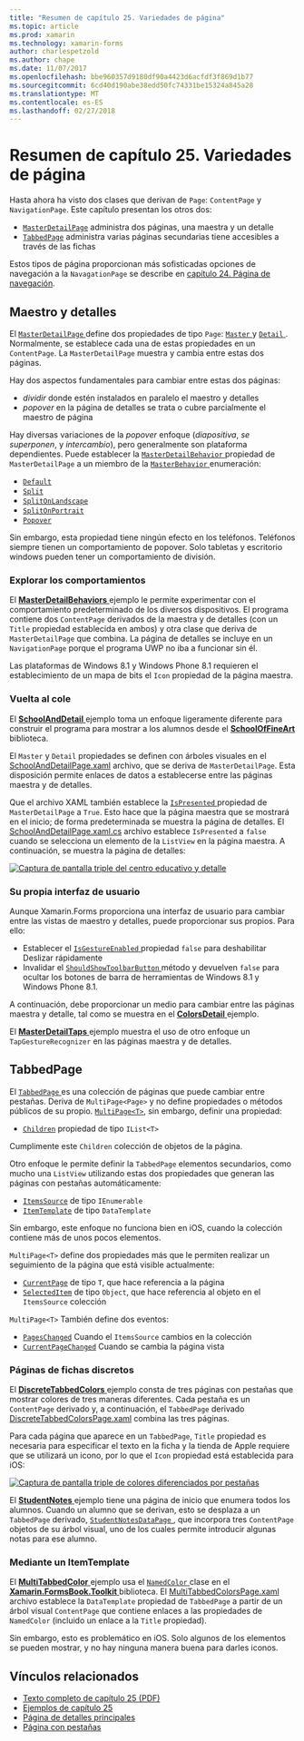 ```yaml
---
title: "Resumen de capítulo 25. Variedades de página"
ms.topic: article
ms.prod: xamarin
ms.technology: xamarin-forms
author: charlespetzold
ms.author: chape
ms.date: 11/07/2017
ms.openlocfilehash: bbe960357d9180df90a4423d6acfdf3f869d1b77
ms.sourcegitcommit: 6cd40d190abe38edd50fc74331be15324a845a28
ms.translationtype: MT
ms.contentlocale: es-ES
ms.lasthandoff: 02/27/2018
---
```

# <a name="summary-of-chapter-25-page-varieties"></a>Resumen de capítulo 25. Variedades de página

Hasta ahora ha visto dos clases que derivan de `Page`: `ContentPage` y `NavigationPage`. Este capítulo presentan los otros dos:

- [`MasterDetailPage`](https://developer.xamarin.com/api/type/Xamarin.Forms.MasterDetailPage/) administra dos páginas, una maestra y un detalle
- [`TabbedPage`](https://developer.xamarin.com/api/type/Xamarin.Forms.TabbedPage/) administra varias páginas secundarias tiene accesibles a través de las fichas

Estos tipos de página proporcionan más sofisticadas opciones de navegación a la `NavagationPage` se describe en [capítulo 24. Página de navegación](~/xamarin-forms/creating-mobile-apps-xamarin-forms/summaries/chapter24.md).

## <a name="master-and-detail"></a>Maestro y detalles

El [ `MasterDetailPage` ](https://developer.xamarin.com/api/type/Xamarin.Forms.MasterDetailPage/) define dos propiedades de tipo `Page`: [ `Master` ](https://developer.xamarin.com/api/property/Xamarin.Forms.MasterDetailPage.Master/) y [ `Detail` ](https://developer.xamarin.com/api/property/Xamarin.Forms.MasterDetailPage.Detail/). Normalmente, se establece cada una de estas propiedades en un `ContentPage`. La `MasterDetailPage` muestra y cambia entre estas dos páginas.

Hay dos aspectos fundamentales para cambiar entre estas dos páginas:

- *dividir* donde estén instalados en paralelo el maestro y detalles
- *popover* en la página de detalles se trata o cubre parcialmente el maestro de página

Hay diversas variaciones de la *popover* enfoque (*diapositiva*, *se superponen*, y *intercambio*), pero generalmente son plataforma dependientes. Puede establecer la [ `MasterDetailBehavior` ](https://developer.xamarin.com/api/property/Xamarin.Forms.MasterDetailPage.MasterBehavior/) propiedad de `MasterDetailPage` a un miembro de la [ `MasterBehavior` ](https://developer.xamarin.com/api/type/Xamarin.Forms.MasterBehavior/) enumeración:

- [`Default`](https://developer.xamarin.com/api/field/Xamarin.Forms.MasterBehavior.Default/)
- [`Split`](https://developer.xamarin.com/api/field/Xamarin.Forms.MasterBehavior.Split/)
- [`SplitOnLandscape`](https://developer.xamarin.com/api/field/Xamarin.Forms.MasterBehavior.SplitOnLandscape/)
- [`SplitOnPortrait`](https://developer.xamarin.com/api/field/Xamarin.Forms.MasterBehavior.SplitOnPortrait/)
- [`Popover`](https://developer.xamarin.com/api/field/Xamarin.Forms.MasterBehavior.Popover/)

Sin embargo, esta propiedad tiene ningún efecto en los teléfonos. Teléfonos siempre tienen un comportamiento de popover. Solo tabletas y escritorio windows pueden tener un comportamiento de división.

### <a name="exploring-the-behaviors"></a>Explorar los comportamientos

El [ **MasterDetailBehaviors** ](https://github.com/xamarin/xamarin-forms-book-samples/tree/master/Chapter25/MasterDetailBehaviors) ejemplo le permite experimentar con el comportamiento predeterminado de los diversos dispositivos. El programa contiene dos `ContentPage` derivados de la maestra y de detalles (con un `Title` propiedad establecida en ambos) y otra clase que deriva de `MasterDetailPage` que combina. La página de detalles se incluye en un `NavigationPage` porque el programa UWP no iba a funcionar sin él.

Las plataformas de Windows 8.1 y Windows Phone 8.1 requieren el establecimiento de un mapa de bits el `Icon` propiedad de la página maestra.

### <a name="back-to-school"></a>Vuelta al cole

El [ **SchoolAndDetail** ](https://github.com/xamarin/xamarin-forms-book-samples/tree/master/Chapter25/SchoolAndDetail) ejemplo toma un enfoque ligeramente diferente para construir el programa para mostrar a los alumnos desde el [ **SchoolOfFineArt** ](https://github.com/xamarin/xamarin-forms-book-samples/tree/master/Libraries/SchoolOfFineArt) biblioteca.

El `Master` y `Detail` propiedades se definen con árboles visuales en el [SchoolAndDetailPage.xaml](https://github.com/xamarin/xamarin-forms-book-samples/blob/master/Chapter25/SchoolAndDetail/SchoolAndDetail/SchoolAndDetail/SchoolAndDetailPage.xaml) archivo, que se deriva de `MasterDetailPage`. Esta disposición permite enlaces de datos a establecerse entre las páginas maestra y de detalles.

Que el archivo XAML también establece la [ `IsPresented` ](https://developer.xamarin.com/api/property/Xamarin.Forms.MasterDetailPage.IsPresented/) propiedad de `MasterDetailPage` a `True`. Esto hace que la página maestra que se mostrará en el inicio; de forma predeterminada se muestra la página de detalles. El [SchoolAndDetailPage.xaml.cs](https://github.com/xamarin/xamarin-forms-book-samples/blob/master/Chapter25/SchoolAndDetail/SchoolAndDetail/SchoolAndDetail/SchoolAndDetailPage.xaml.cs) archivo establece `IsPresented` a `false` cuando se selecciona un elemento de la `ListView` en la página maestra. A continuación, se muestra la página de detalles:

[![Captura de pantalla triple del centro educativo y detalle](images/ch25fg09-small.png "página de detalles de un MasterDetailPage")](images/ch25fg09-large.png "página de detalles de un MasterDetailPage")

### <a name="your-own-user-interface"></a>Su propia interfaz de usuario

Aunque Xamarin.Forms proporciona una interfaz de usuario para cambiar entre las vistas de maestro y detalles, puede proporcionar sus propios. Para ello:

- Establecer el [ `IsGestureEnabled` ](https://developer.xamarin.com/api/property/Xamarin.Forms.MasterDetailPage.IsGestureEnabled/) propiedad `false` para deshabilitar Deslizar rápidamente
- Invalidar el [ `ShouldShowToolbarButton` ](https://developer.xamarin.com/api/member/Xamarin.Forms.MasterDetailPage.ShouldShowToolbarButton()/) método y devuelven `false` para ocultar los botones de barra de herramientas de Windows 8.1 y Windows Phone 8.1.

A continuación, debe proporcionar un medio para cambiar entre las páginas maestra y detalle, tal como se muestra en el [ **ColorsDetail** ](https://github.com/xamarin/xamarin-forms-book-samples/tree/master/Chapter25/ColorsDetails) ejemplo.

El [ **MasterDetailTaps** ](https://github.com/xamarin/xamarin-forms-book-samples/tree/master/Chapter25/MasterDetailTaps) ejemplo muestra el uso de otro enfoque un `TapGestureRecognizer` en las páginas maestra y de detalles.

## <a name="tabbedpage"></a>TabbedPage

El [ `TabbedPage` ](https://developer.xamarin.com/api/type/Xamarin.Forms.TabbedPage/) es una colección de páginas que puede cambiar entre pestañas. Deriva de `MultiPage<Page>` y no define propiedades o métodos públicos de su propio. [`MultiPage<T>`](https://developer.xamarin.com/api/type/Xamarin.Forms.MultiPage%3CT%3E/), sin embargo, definir una propiedad:

- [`Children`](https://developer.xamarin.com/api/property/Xamarin.Forms.MultiPage%3CT%3E.Children/) propiedad de tipo `IList<T>`

Cumplimente este `Children` colección de objetos de la página.

Otro enfoque le permite definir la `TabbedPage` elementos secundarios, como mucho una `ListView` utilizando estas dos propiedades que generan las páginas con pestañas automáticamente:

- [`ItemsSource`](https://developer.xamarin.com/api/property/Xamarin.Forms.MultiPage%3CT%3E.ItemsSource/) de tipo `IEnumerable`
- [`ItemTemplate`](https://developer.xamarin.com/api/property/Xamarin.Forms.MultiPage%3CT%3E.ItemTemplate/) de tipo `DataTemplate`

Sin embargo, este enfoque no funciona bien en iOS, cuando la colección contiene más de unos pocos elementos.

`MultiPage<T>` define dos propiedades más que le permiten realizar un seguimiento de la página que está visible actualmente:

- [`CurrentPage`](https://developer.xamarin.com/api/property/Xamarin.Forms.MultiPage%3CT%3E.CurrentPage/) de tipo `T`, que hace referencia a la página
- [`SelectedItem`](https://developer.xamarin.com/api/property/Xamarin.Forms.MultiPage%3CT%3E.SelectedItem/) de tipo `Object`, que hace referencia al objeto en el `ItemsSource` colección

`MultiPage<T>` También define dos eventos:

- [`PagesChanged`](https://developer.xamarin.com/api/event/Xamarin.Forms.MultiPage%3CT%3E.PagesChanged/) Cuando el `ItemsSource` cambios en la colección
- [`CurrentPageChanged`](https://developer.xamarin.com/api/event/Xamarin.Forms.MultiPage%3CT%3E.CurrentPageChanged/) Cuando se cambia la página vista

### <a name="discrete-tab-pages"></a>Páginas de fichas discretos

El [ **DiscreteTabbedColors** ](https://github.com/xamarin/xamarin-forms-book-samples/tree/master/Chapter25/DiscreteTabbedColors) ejemplo consta de tres páginas con pestañas que mostrar colores de tres maneras diferentes. Cada pestaña es un `ContentPage` derivado y, a continuación, el `TabbedPage` derivado [DiscreteTabbedColorsPage.xaml](https://github.com/xamarin/xamarin-forms-book-samples/blob/master/Chapter25/DiscreteTabbedColors/DiscreteTabbedColors/DiscreteTabbedColors/DiscreteTabbedColorsPage.xaml) combina las tres páginas.

Para cada página que aparece en un `TabbedPage`, `Title` propiedad es necesaria para especificar el texto en la ficha y la tienda de Apple requiere que se utilizará un icono, por lo que el `Icon` propiedad está establecida para iOS:

[![Captura de pantalla triple de colores diferenciados por pestañas](images/ch25fg13-small.png "TabbedPage")](images/ch25fg13-large.png "TabbedPage")

El [ **StudentNotes** ](https://github.com/xamarin/xamarin-forms-book-samples/tree/master/Chapter25/StudentNotes) ejemplo tiene una página de inicio que enumera todos los alumnos. Cuando un alumno que se derivan, esto se desplaza a un `TabbedPage` derivado, [ `StudentNotesDataPage` ](https://github.com/xamarin/xamarin-forms-book-samples/blob/master/Chapter25/StudentNotes/StudentNotes/StudentNotes/StudentNotesDataPage.xaml), que incorpora tres `ContentPage` objetos de su árbol visual, uno de los cuales permite introducir algunas notas para ese alumno.

### <a name="using-an-itemtemplate"></a>Mediante un ItemTemplate

El [ **MultiTabbedColor** ](https://github.com/xamarin/xamarin-forms-book-samples/tree/master/Chapter25/MultiTabbedColors) ejemplo usa el [ `NamedColor` ](https://github.com/xamarin/xamarin-forms-book-samples/blob/master/Libraries/Xamarin.FormsBook.Toolkit/Xamarin.FormsBook.Toolkit/NamedColor.cs) clase en el [ **Xamarin.FormsBook.Toolkit** ](https://github.com/xamarin/xamarin-forms-book-samples/tree/master/Libraries/Xamarin.FormsBook.Toolkit) biblioteca. El [MultiTabbedColorsPage.xaml](https://github.com/xamarin/xamarin-forms-book-samples/blob/master/Chapter25/MultiTabbedColors/MultiTabbedColors/MultiTabbedColors/MultiTabbedColorsPage.xaml) archivo establece la `DataTemplate` propiedad de `TabbedPage` a partir de un árbol visual `ContentPage` que contiene enlaces a las propiedades de `NamedColor` (incluido un enlace a la `Title` propiedad).

Sin embargo, esto es problemático en iOS. Solo algunos de los elementos se pueden mostrar, y no hay ninguna manera buena para darles iconos.



## <a name="related-links"></a>Vínculos relacionados

- [Texto completo de capítulo 25 (PDF)](https://download.xamarin.com/developer/xamarin-forms-book/XamarinFormsBook-Ch25-Apr2016.pdf)
- [Ejemplos de capítulo 25](https://github.com/xamarin/xamarin-forms-book-samples/tree/master/Chapter25)
- [Página de detalles principales](~/xamarin-forms/app-fundamentals/navigation/master-detail-page.md)
- [Página con pestañas](~/xamarin-forms/app-fundamentals/navigation/tabbed-page.md)
